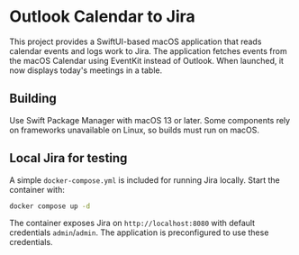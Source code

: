 # Outlook Calendar to Jira

This project provides a SwiftUI-based macOS application that reads calendar events and logs work to Jira. The application fetches events from the macOS Calendar using EventKit instead of Outlook. When launched, it now displays today's meetings in a table.

## Building

Use Swift Package Manager with macOS 13 or later. Some components rely on frameworks unavailable on Linux, so builds must run on macOS.

## Local Jira for testing

A simple `docker-compose.yml` is included for running Jira locally. Start the
container with:

```bash
docker compose up -d
```

The container exposes Jira on `http://localhost:8080` with default credentials
`admin`/`admin`. The application is preconfigured to use these credentials.
